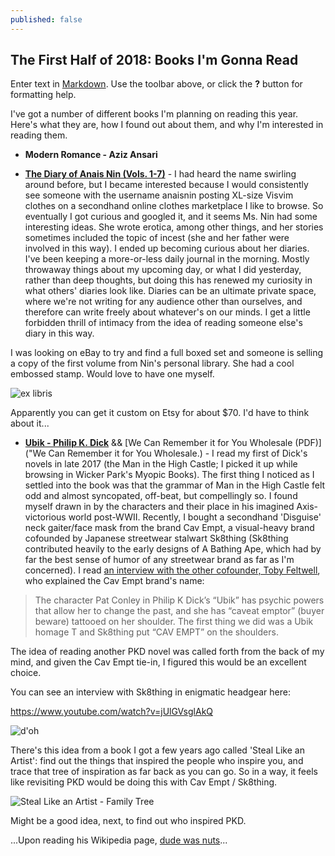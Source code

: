 ```yaml
---
published: false
---
```

## The First Half of 2018: Books I'm Gonna Read

Enter text in [Markdown](http://daringfireball.net/projects/markdown/). Use the toolbar above, or click the **?** button for formatting help.

I've got a number of different books I'm planning on reading this year. Here's what they are, how I found out about them, and why I'm interested in reading them.

- **Modern Romance - Aziz Ansari**

- [**The Diary of Anais Nin (Vols. 1-7)**](https://www.amazon.com/gp/product/B011M9IRT8/ref=series_rw_dp_sw) - I had heard the name swirling around before, but I became interested because I would consistently see someone with the username anaisnin posting XL-size Visvim clothes on a secondhand online clothes marketplace I like to browse. So eventually I got curious and googled it, and it seems Ms. Nin had some interesting ideas. She wrote erotica, among other things, and her stories sometimes included the topic of incest (she and her father were involved in this way). I ended up becoming curious about her diaries. I've been keeping a more-or-less daily journal in the morning. Mostly throwaway things about my upcoming day, or what I did yesterday, rather than deep thoughts, but doing this has renewed my curiosity in what others' diaries look like. Diaries can be an ultimate private space, where we're not writing for any audience other than ourselves, and therefore can write freely about whatever's on our minds. I get a little forbidden thrill of intimacy from the idea of reading someone else's diary in this way.

I was looking on eBay to try and find a full boxed set and someone is selling a copy of the first volume from Nin's personal library. She had a cool embossed stamp. Would love to have one myself.

![ex libris]({{site.baseurl}}/_posts/anais_nin_ex_libris.jpg)

Apparently you can get it custom on Etsy for about $70. I'd have to think about it...

- [**Ubik - Philip K. Dick**](https://www.amazon.com/Ubik-Philip-K-Dick/dp/0547572298) && [We Can Remember it for You Wholesale (PDF)]("We Can Remember it for You Wholesale.) - I read my first of Dick's novels in late 2017 (the Man in the High Castle; I picked it up while browsing in Wicker Park's Myopic Books). The first thing I noticed as I settled into the book was that the grammar of Man in the High Castle felt odd and almost syncopated, off-beat, but compellingly so. I found myself drawn in by the characters and their place in his imagined Axis-victorious world post-WWII. Recently, I bought a secondhand 'Disguise' neck gaiter/face mask from the brand Cav Empt, a visual-heavy brand cofounded by Japanese streetwear stalwart Sk8thing (Sk8thing contributed heavily to the early designs of A Bathing Ape, which had by far the best sense of humor of any streetwear brand as far as I'm concerned). I read [an interview with the other cofounder, Toby Feltwell](http://www.dazeddigital.com/fashion/article/31437/1/cav-empt-discuss-streetwear-grime-and-anonymity), who explained the Cav Empt brand's name: 

> The character Pat Conley in Philip K Dick’s “Ubik” has psychic powers that allow her to change the past, and she has “caveat emptor” (buyer beware) tattooed on her shoulder. The first thing we did was a Ubik homage T and Sk8thing put “CAV EMPT” on the shoulders.

The idea of reading another PKD novel was called forth from the back of my mind, and given the Cav Empt tie-in, I figured this would be an excellent choice. 

You can see an interview with Sk8thing in enigmatic headgear here:

https://www.youtube.com/watch?v=jUlGVsglAkQ

![d'oh]({{site.baseurl}}/_posts/sk8thing_interview.jpg)

There's this idea from a book I got a few years ago called 'Steal Like an Artist': find out the things that inspired the people who inspire you, and trace that tree of inspiration as far back as you can go. So in a way, it feels like revisiting PKD would be doing this with Cav Empt / Sk8thing.

![Steal Like an Artist - Family Tree]({{site.baseurl}}/_posts/steal_like_artist_family_tree.jpg)

Might be a good idea, next, to find out who inspired PKD. 

...Upon reading his Wikipedia page, [dude was nuts](https://en.wikipedia.org/wiki/Philip_K._Dick#Paranormal_experiences_and_mental_health_issues)...



